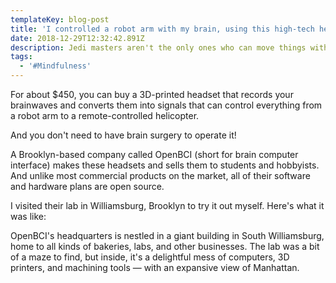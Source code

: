 ```yaml
---
templateKey: blog-post
title: 'I controlled a robot arm with my brain, using this high-tech headset'
date: 2018-12-29T12:32:42.891Z
description: Jedi masters aren't the only ones who can move things with their minds.
tags:
  - '#Mindfulness'
---
```

For about $450, you can buy a 3D-printed headset that records your brainwaves and converts them into signals that can control everything from a robot arm to a remote-controlled helicopter.



And you don't need to have brain surgery to operate it!



A Brooklyn-based company called OpenBCI (short for brain computer interface) makes these headsets and sells them to students and hobbyists. And unlike most commercial products on the market, all of their software and hardware plans are open source.



I visited their lab in Williamsburg, Brooklyn to try it out myself. Here's what it was like:



OpenBCI's headquarters is nestled in a giant building in South Williamsburg, home to all kinds of bakeries, labs, and other businesses. The lab was a bit of a maze to find, but inside, it's a delightful mess of computers, 3D printers, and machining tools — with an expansive view of Manhattan.
